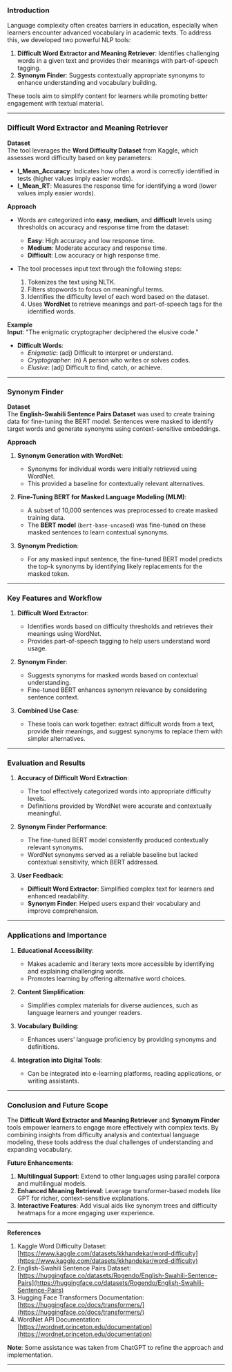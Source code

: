 ### **Introduction**  
Language complexity often creates barriers in education, especially when learners encounter advanced vocabulary in academic texts. To address this, we developed two powerful NLP tools:  
1. **Difficult Word Extractor and Meaning Retriever**: Identifies challenging words in a given text and provides their meanings with part-of-speech tagging.  
2. **Synonym Finder**: Suggests contextually appropriate synonyms to enhance understanding and vocabulary building.  

These tools aim to simplify content for learners while promoting better engagement with textual material.

---

### **Difficult Word Extractor and Meaning Retriever**  

**Dataset**  
The tool leverages the **Word Difficulty Dataset** from Kaggle, which assesses word difficulty based on key parameters:  
- **I_Mean_Accuracy**: Indicates how often a word is correctly identified in tests (higher values imply easier words).  
- **I_Mean_RT**: Measures the response time for identifying a word (lower values imply easier words).  

**Approach**  
- Words are categorized into **easy**, **medium**, and **difficult** levels using thresholds on accuracy and response time from the dataset:  
  - **Easy**: High accuracy and low response time.  
  - **Medium**: Moderate accuracy and response time.  
  - **Difficult**: Low accuracy or high response time.  

- The tool processes input text through the following steps:  
  1. Tokenizes the text using NLTK.  
  2. Filters stopwords to focus on meaningful terms.  
  3. Identifies the difficulty level of each word based on the dataset.  
  4. Uses **WordNet** to retrieve meanings and part-of-speech tags for the identified words.  

**Example**  
**Input**: "The enigmatic cryptographer deciphered the elusive code."  
- **Difficult Words**:  
  - *Enigmatic*: (adj) Difficult to interpret or understand.  
  - *Cryptographer*: (n) A person who writes or solves codes.  
  - *Elusive*: (adj) Difficult to find, catch, or achieve.  

---

### **Synonym Finder**  

**Dataset**  
The **English-Swahili Sentence Pairs Dataset** was used to create training data for fine-tuning the BERT model. Sentences were masked to identify target words and generate synonyms using context-sensitive embeddings.  

**Approach**  
1. **Synonym Generation with WordNet**:  
   - Synonyms for individual words were initially retrieved using WordNet.  
   - This provided a baseline for contextually relevant alternatives.  

2. **Fine-Tuning BERT for Masked Language Modeling (MLM)**:  
   - A subset of 10,000 sentences was preprocessed to create masked training data.  
   - The **BERT model** (`bert-base-uncased`) was fine-tuned on these masked sentences to learn contextual synonyms.  

3. **Synonym Prediction**:  
   - For any masked input sentence, the fine-tuned BERT model predicts the top-k synonyms by identifying likely replacements for the masked token.   

---

### **Key Features and Workflow**

1. **Difficult Word Extractor**:  
   - Identifies words based on difficulty thresholds and retrieves their meanings using WordNet.  
   - Provides part-of-speech tagging to help users understand word usage.  

2. **Synonym Finder**:  
   - Suggests synonyms for masked words based on contextual understanding.  
   - Fine-tuned BERT enhances synonym relevance by considering sentence context.

3. **Combined Use Case**:  
   - These tools can work together: extract difficult words from a text, provide their meanings, and suggest synonyms to replace them with simpler alternatives.

---

### **Evaluation and Results**

1. **Accuracy of Difficult Word Extraction**:  
   - The tool effectively categorized words into appropriate difficulty levels.  
   - Definitions provided by WordNet were accurate and contextually meaningful.  

2. **Synonym Finder Performance**:  
   - The fine-tuned BERT model consistently produced contextually relevant synonyms.  
   - WordNet synonyms served as a reliable baseline but lacked contextual sensitivity, which BERT addressed.

3. **User Feedback**:  
   - **Difficult Word Extractor**: Simplified complex text for learners and enhanced readability.  
   - **Synonym Finder**: Helped users expand their vocabulary and improve comprehension.

---

### **Applications and Importance**

1. **Educational Accessibility**:  
   - Makes academic and literary texts more accessible by identifying and explaining challenging words.  
   - Promotes learning by offering alternative word choices.

2. **Content Simplification**:  
   - Simplifies complex materials for diverse audiences, such as language learners and younger readers.  

3. **Vocabulary Building**:  
   - Enhances users’ language proficiency by providing synonyms and definitions.  

4. **Integration into Digital Tools**:  
   - Can be integrated into e-learning platforms, reading applications, or writing assistants.  

---

### **Conclusion and Future Scope**

The **Difficult Word Extractor and Meaning Retriever** and **Synonym Finder** tools empower learners to engage more effectively with complex texts. By combining insights from difficulty analysis and contextual language modeling, these tools address the dual challenges of understanding and expanding vocabulary.  

**Future Enhancements**:  
1. **Multilingual Support**: Extend to other languages using parallel corpora and multilingual models.  
2. **Enhanced Meaning Retrieval**: Leverage transformer-based models like GPT for richer, context-sensitive explanations.  
3. **Interactive Features**: Add visual aids like synonym trees and difficulty heatmaps for a more engaging user experience.  

---

**References**  
1. Kaggle Word Difficulty Dataset: [https://www.kaggle.com/datasets/kkhandekar/word-difficulty](https://www.kaggle.com/datasets/kkhandekar/word-difficulty)  
2. English-Swahili Sentence Pairs Dataset: [https://huggingface.co/datasets/Rogendo/English-Swahili-Sentence-Pairs](https://huggingface.co/datasets/Rogendo/English-Swahili-Sentence-Pairs)  
3. Hugging Face Transformers Documentation: [https://huggingface.co/docs/transformers/](https://huggingface.co/docs/transformers/)  
4. WordNet API Documentation: [https://wordnet.princeton.edu/documentation](https://wordnet.princeton.edu/documentation)  

**Note**: Some assistance was taken from ChatGPT to refine the approach and implementation.  

--- 
